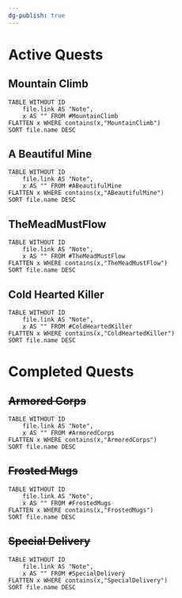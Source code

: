 ```yaml
---
dg-publish: true
---
```


# Active Quests

## Mountain Climb
```dataview
TABLE WITHOUT ID
	file.link AS "Note", 
	x AS "" FROM #MountainClimb
FLATTEN x WHERE contains(x,"MountainClimb") 
SORT file.name DESC
```

## A Beautiful Mine
```dataview
TABLE WITHOUT ID
	file.link AS "Note", 
	x AS "" FROM #ABeautifulMine 
FLATTEN x WHERE contains(x,"ABeautifulMine") 
SORT file.name DESC
```

## TheMeadMustFlow
```dataview
TABLE WITHOUT ID
	file.link AS "Note", 
	x AS "" FROM #TheMeadMustFlow 
FLATTEN x WHERE contains(x,"TheMeadMustFlow") 
SORT file.name DESC
```

## Cold Hearted Killer
```dataview
TABLE WITHOUT ID
	file.link AS "Note", 
	x AS "" FROM #ColdHeartedKiller 
FLATTEN x WHERE contains(x,"ColdHeartedKiller") 
SORT file.name DESC
```


# Completed Quests
## ~~Armored Corps~~
```dataview
TABLE WITHOUT ID
	file.link AS "Note", 
	x AS "" FROM #ArmoredCorps 
FLATTEN x WHERE contains(x,"ArmoredCorps") 
SORT file.name DESC
```

## ~~Frosted Mugs~~
```dataview
TABLE WITHOUT ID
	file.link AS "Note", 
	x AS "" FROM #FrostedMugs 
FLATTEN x WHERE contains(x,"FrostedMugs") 
SORT file.name DESC
```

## ~~Special Delivery~~
```dataview
TABLE WITHOUT ID
	file.link AS "Note", 
	x AS "" FROM #SpecialDelivery
FLATTEN x WHERE contains(x,"SpecialDelivery") 
SORT file.name DESC
```